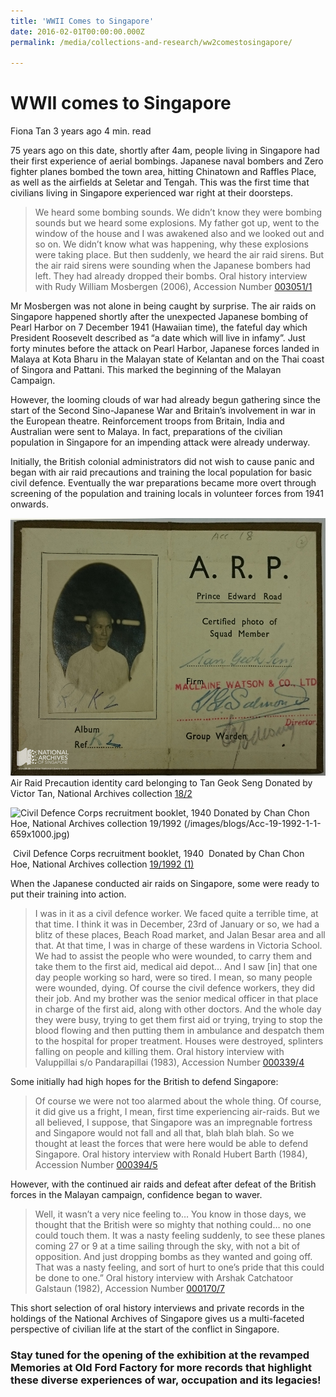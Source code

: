 ```yaml
---
title: 'WWII Comes to Singapore'
date: 2016-02-01T00:00:00.000Z
permalink: /media/collections-and-research/ww2comestosingapore/

---
```



# WWII comes to Singapore

Fiona Tan 3 years ago 4 min. read

75 years ago on this date, shortly after 4am, people living in Singapore had their first experience of aerial bombings. Japanese naval bombers and Zero fighter planes bombed the town area, hitting Chinatown and Raffles Place, as well as the airfields at Seletar and Tengah. This was the first time that civilians living in Singapore experienced war right at their doorsteps.

> We heard some bombing sounds. We didn’t know they were bombing sounds but we heard some explosions. My father got up, went to the window of the house and I was awakened also and we looked out and so on. We didn’t know what was happening, why these explosions were taking place. But then suddenly, we heard the air raid sirens. But the air raid sirens were sounding when the Japanese bombers had left. They had already dropped their bombs.
> Oral history interview with Rudy William Mosbergen (2006), Accession Number [003051/1](http://www.nas.gov.sg/archivesonline/oral_history_interviews/record-details/d20249ca-1160-11e3-83d5-0050568939ad)

Mr Mosbergen was not alone in being caught by surprise. The air raids on Singapore happened shortly after the unexpected Japanese bombing of Pearl Harbor on 7 December 1941 (Hawaiian time), the fateful day which President Roosevelt described as “a date which will live in infamy”. Just forty minutes before the attack on Pearl Harbor, Japanese forces landed in Malaya at Kota Bharu in the Malayan state of Kelantan and on the Thai coast of Singora and Pattani. This marked the beginning of the Malayan Campaign.

However, the looming clouds of war had already begun gathering since the start of the Second Sino-Japanese War and Britain’s involvement in war in the European theatre. Reinforcement troops from Britain, India and Australian were sent to Malaya. In fact, preparations of the civilian population in Singapore for an impending attack were already underway.

Initially, the British colonial administrators did not wish to cause panic and began with air raid precautions and training the local population for basic civil defence. Eventually the war preparations became more overt through screening of the population and training locals in volunteer forces from 1941 onwards.

![Air Raid Precaution identity card belonging to Tan Geok Seng Donated by Victor Tan, National Archives collection 18/2 ](/images/blogs/acc-18-2.jpg)Air Raid Precaution identity card belonging to Tan Geok Seng
Donated by Victor Tan, National Archives collection [18/2](http://www.nas.gov.sg/archivesonline/private_records/record-details/dca6e0fc-115b-11e3-83d5-0050568939ad)

![Civil Defence Corps recruitment booklet, 1940 Donated by Chan Chon Hoe, National Archives collection 19/1992 (/images/blogs/Acc-19-1992-1-1-659x1000.jpg)](http://www.nas.gov.sg/blogs/offtherecord/wp-content/uploads/2016/12/Acc-19-1992-1-1-659x1000.jpg)

​                                              Civil Defence Corps recruitment booklet, 1940
​                                   Donated by Chan Chon Hoe, National Archives collection [19/1992 (1)](http://www.nas.gov.sg/archivesonline/private_records/record-details/e0bf7ac7-115b-11e3-83d5-0050568939ad)

When the Japanese conducted air raids on Singapore, some were ready to put their training into action.

> I was in it as a civil defence worker. We faced quite a terrible time, at that time. I think it was in December, 23rd of January or so, we had a blitz of these places, Beach Road market, and Jalan Besar area and all that. At that time, I was in charge of these wardens in Victoria School. We had to assist the people who were wounded, to carry them and take them to the first aid, medical aid depot… And I saw [in] that one day people working so hard, were so tired. I mean, so many people were wounded, dying. Of course the civil defence workers, they did their job. And my brother was the senior medical officer in that place in charge of the first aid, along with other doctors. And the whole day they were busy, trying to get them first aid or trying, trying to stop the blood flowing and then putting them in ambulance and despatch them to the hospital for proper treatment. Houses were destroyed, splinters falling on people and killing them.
> Oral history interview with Valuppillai s/o Pandarapillai (1983), Accession Number [000339/4](http://www.nas.gov.sg/archivesonline/oral_history_interviews/record-details/e90914ca-115d-11e3-83d5-0050568939ad)

Some initially had high hopes for the British to defend Singapore:

> Of course we were not too alarmed about the whole thing. Of course, it did give us a fright, I mean, first time experiencing air-raids. But we all believed, I suppose, that Singapore was an impregnable fortress and Singapore would not fall and all that, blah blah blah. So we thought at least the forces that were here would be able to defend Singapore.
> Oral history interview with Ronald Hubert Barth (1984), Accession Number [000394/5](http://www.nas.gov.sg/archivesonline/oral_history_interviews/record-details/eb5b13f0-115d-11e3-83d5-0050568939ad)

However, with the continued air raids and defeat after defeat of the British forces in the Malayan campaign, confidence began to waver.

> Well, it wasn’t a very nice feeling to… You know in those days, we thought that the British were so mighty that nothing could… no one could touch them. It was a nasty feeling suddenly, to see these planes coming 27 or 9 at a time sailing through the sky, with not a bit of opposition. And just dropping bombs as they wanted and going off. That was a nasty feeling, and sort of hurt to one’s pride that this could be done to one.”
> Oral history interview with Arshak Catchatoor Galstaun (1982), Accession Number [000170/7](http://www.nas.gov.sg/archivesonline/oral_history_interviews/record-details/1bbfb294-1160-11e3-83d5-0050568939ad?)

This short selection of oral history interviews and private records in the holdings of the National Archives of Singapore gives us a multi-faceted perspective of civilian life at the start of the conflict in Singapore.

### Stay tuned for the opening of the exhibition at the revamped Memories at Old Ford Factory for more records that highlight these diverse experiences of war, occupation and its legacies!